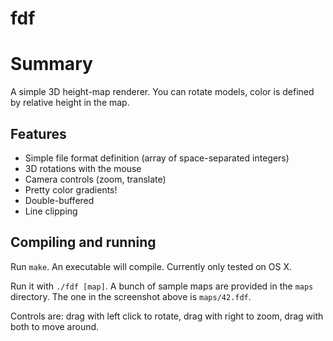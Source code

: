 # fdf

# Summary

A simple 3D height-map renderer. You can rotate models, color is defined by
relative height in the map.

## Features
* Simple file format definition (array of space-separated integers)
* 3D rotations with the mouse
* Camera controls (zoom, translate)
* Pretty color gradients!
* Double-buffered
* Line clipping

## Compiling and running
Run `make`. An executable will compile. Currently only tested on OS X.

Run it with `./fdf [map]`. A bunch of sample maps are provided in the `maps`
directory. The one in the screenshot above is `maps/42.fdf`.

Controls are: drag with left click to rotate, drag with right to zoom, drag with
both to move around.
